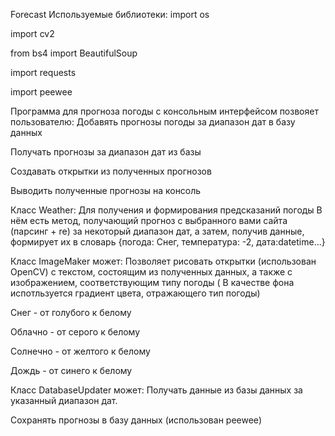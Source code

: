 Forecast
Используемые библиотеки:
import os

import cv2

from bs4 import BeautifulSoup

import requests

import peewee

Программа для прогноза погоды с консольным интерфейсом позвояет пользователю:
Добавять прогнозы погоды за диапазон дат в базу данных

Получать прогнозы за диапазон дат из базы

Создавать открытки из полученных прогнозов

Выводить полученные прогнозы на консоль

Класс Weather:
Для получения и формирования предсказаний погоды
В нём есть метод, получающий прогноз с выбранного вами сайта (парсинг + re) за некоторый диапазон дат, а затем, получив данные, формирует их в словарь {погода: Снег, температура: -2, дата:datetime...}

Класс ImageMaker может:
Позволяет рисовать открытки (использован OpenCV) с текстом, состоящим из полученных данных, а также с изображением, соответствующим типу погоды ( В качестве фона испотльзуется градиент цвета, отражающего тип погоды)

Снег - от голубого к белому

Облачно - от серого к белому

Солнечно - от желтого к белому

Дождь - от синего к белому

Класс DatabaseUpdater может:
Получать данные из базы данных за указанный диапазон дат.

Сохранять прогнозы в базу данных (использован peewee)
